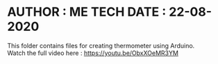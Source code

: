 AUTHOR : ME TECH
DATE : 22-08-2020
======================================================
This folder contains files for creating thermometer using Arduino.\
Watch the full video here : https://youtu.be/ObxXOeMR3YM
